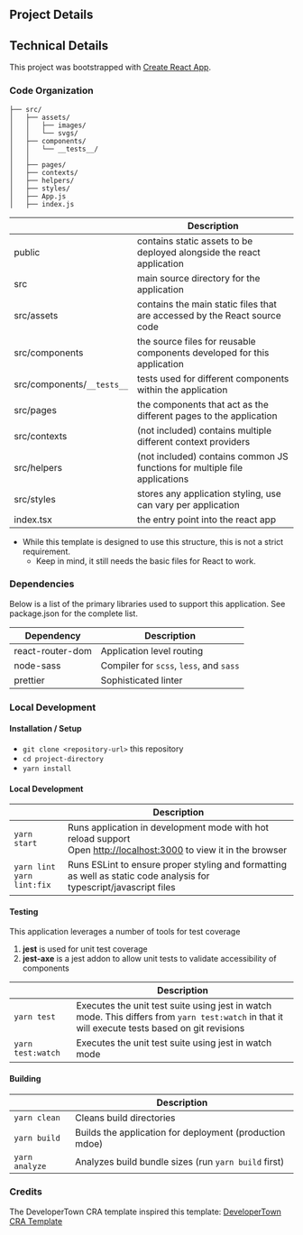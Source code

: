 ## Project Details

## Technical Details

This project was bootstrapped with [Create React App](https://github.com/facebook/create-react-app).

### Code Organization

```
├── src/
│   ├── assets/
│   │   ├── images/
│   │   └── svgs/
│   ├── components/
│   │   └── __tests__/
│   │      
│   ├── pages/
│   ├── contexts/
│   ├── helpers/
│   ├── styles/
│   ├── App.js
│   ├── index.js
```

|                                         | Description                                                                                                                                                                                |
| --------------------------------------- | ------------------------------------------------------------------------ |
| public                                  | contains static assets to be deployed alongside the react application
| src                                     | main source directory for the application
| src/assets                              | contains the main static files that are accessed by the React source code
| src/components                          | the source files for reusable components developed for this application
| src/components/`__tests__`              | tests used for different components within the application
| src/pages                               | the components that act as the different pages to the application
| src/contexts                            | (not included) contains multiple different context providers
| src/helpers                             | (not included) contains common JS functions for multiple file applications
| src/styles                              | stores any application styling, use can vary per application
| index.tsx                               | the entry point into the react app

* While this template is designed to use this structure, this is not a strict requirement.
  * Keep in mind, it still needs the basic files for React to work.

### Dependencies

Below is a list of the primary libraries used to support this application. See package.json for the complete list.

| Dependency                                                                             | Description                                                 |
| -------------------------------------------------------------------------------------- | ----------------------------------------------------------- |
| react-router-dom                                                                       | Application level routing
| node-sass                                                                              | Compiler for `scss`, `less`, and `sass`
| prettier                                                                               | Sophisticated linter

### Local Development

#### Installation / Setup

- `git clone <repository-url>` this repository
- `cd project-directory`
- `yarn install`

#### Local Development

|                                 | Description                                                                                                                                    |
| ------------------------------- | ---------------------------------------------------------------------------------------------------------------------------------------------- |
| `yarn start`                    | Runs application in development mode with hot reload support<br/>Open [http://localhost:3000](http://localhost:3000) to view it in the browser |
| `yarn lint`<br/>`yarn lint:fix` | Runs ESLint to ensure proper styling and formatting as well as static code analysis for typescript/javascript files                            |

#### Testing

This application leverages a number of tools for test coverage

1. **jest** is used for unit test coverage
2. **jest-axe** is a jest addon to allow unit tests to validate accessibility of components

|                      | Description                                                                                                                                     |
| -------------------- | ----------------------------------------------------------------------------------------------------------------------------------------------- |
| `yarn test`          | Executes the unit test suite using jest in watch mode. This differs from `yarn test:watch` in that it will execute tests based on git revisions |
| `yarn test:watch`    | Executes the unit test suite using jest in watch mode                                                                                           |
 
#### Building

|                | Description                                             |
| -------------- | ------------------------------------------------------- |
| `yarn clean`   | Cleans build directories                                |
| `yarn build`   | Builds the application for deployment (production mdoe) |
| `yarn analyze` | Analyzes build bundle sizes (run `yarn build` first)    |

### Credits

The DeveloperTown CRA template inspired this template:
[DeveloperTown CRA Template](https://github.com/developertown/frontend/tree/master/react/cra-template/template)